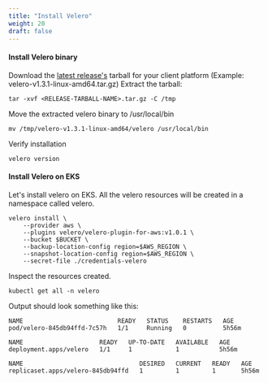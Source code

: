 ```yaml
---
title: "Install Velero"
weight: 20
draft: false
---
```


#### Install Velero binary

Download the [latest release's](https://github.com/vmware-tanzu/velero/releases/latest) tarball for your client platform (Example: velero-v1.3.1-linux-amd64.tar.gz)
Extract the tarball:
  ``` 
  tar -xvf <RELEASE-TARBALL-NAME>.tar.gz -C /tmp
  ```
Move the extracted velero binary to /usr/local/bin
```
mv /tmp/velero-v1.3.1-linux-amd64/velero /usr/local/bin
```
Verify installation
```
velero version
```

#### Install Velero on EKS

Let's install velero on EKS. All the velero resources will be created in a namespace called velero.

```
velero install \
    --provider aws \
    --plugins velero/velero-plugin-for-aws:v1.0.1 \
    --bucket $BUCKET \
    --backup-location-config region=$AWS_REGION \
    --snapshot-location-config region=$AWS_REGION \
    --secret-file ./credentials-velero
```

Inspect the resources created.

```
kubectl get all -n velero
```
Output should look something like this:

```
NAME                          READY   STATUS    RESTARTS   AGE
pod/velero-845db94ffd-7c57h   1/1     Running   0          5h56m

NAME                     READY   UP-TO-DATE   AVAILABLE   AGE
deployment.apps/velero   1/1     1            1           5h56m

NAME                                DESIRED   CURRENT   READY   AGE
replicaset.apps/velero-845db94ffd   1         1         1       5h56m
```